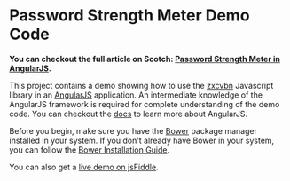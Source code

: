 # Password Strength Meter Demo Code

**You can checkout the full article on Scotch: [Password Strength Meter in AngularJS](https://scotch.io/tutorials/password-strength-meter-in-angularjs).**

This project contains a demo showing how to use the [zxcvbn][zxcvbn] Javascript library in an [AngularJS][angularjs] application. An intermediate knowledge of the AngularJS framework is required for complete understanding of the demo code. You can checkout the [docs][angular-docs] to learn more about AngularJS.

Before you begin, make sure you have the [Bower][bower] package manager installed in your system. If you don't already have Bower in your system, you can follow the [Bower Installation Guide][bower-install].

You can also get a [live demo on jsFiddle][jsfiddle-demo].


[angular-docs]: https://docs.angularjs.org/guide
[angularjs]: https://angularjs.org/
[bower]: https://bower.io/
[bower-install]: https://bower.io/#install-bower
[jsfiddle-demo]: https://jsfiddle.net/vxjef11j/208/
[zxcvbn]: https://github.com/dropbox/zxcvbn

